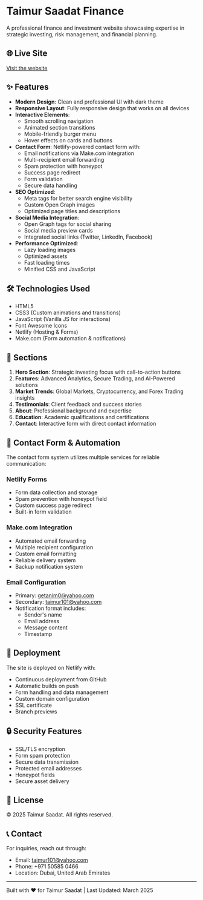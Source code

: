 # Taimur Saadat Finance

A professional finance and investment website showcasing expertise in strategic investing, risk management, and financial planning.

## 🌐 Live Site
[Visit the website](https://taimur101.netlify.app/)

## ✨ Features

- **Modern Design**: Clean and professional UI with dark theme
- **Responsive Layout**: Fully responsive design that works on all devices
- **Interactive Elements**: 
  - Smooth scrolling navigation
  - Animated section transitions
  - Mobile-friendly burger menu
  - Hover effects on cards and buttons
- **Contact Form**: Netlify-powered contact form with:
  - Email notifications via Make.com integration
  - Multi-recipient email forwarding
  - Spam protection with honeypot
  - Success page redirect
  - Form validation
  - Secure data handling
- **SEO Optimized**: 
  - Meta tags for better search engine visibility
  - Custom Open Graph images
  - Optimized page titles and descriptions
- **Social Media Integration**: 
  - Open Graph tags for social sharing
  - Social media preview cards
  - Integrated social links (Twitter, LinkedIn, Facebook)
- **Performance Optimized**:
  - Lazy loading images
  - Optimized assets
  - Fast loading times
  - Minified CSS and JavaScript

## 🛠️ Technologies Used

- HTML5
- CSS3 (Custom animations and transitions)
- JavaScript (Vanilla JS for interactions)
- Font Awesome Icons
- Netlify (Hosting & Forms)
- Make.com (Form automation & notifications)

## 📱 Sections

1. **Hero Section**: Strategic investing focus with call-to-action buttons
2. **Features**: Advanced Analytics, Secure Trading, and AI-Powered solutions
3. **Market Trends**: Global Markets, Cryptocurrency, and Forex Trading insights
4. **Testimonials**: Client feedback and success stories
5. **About**: Professional background and expertise
6. **Education**: Academic qualifications and certifications
7. **Contact**: Interactive form with direct contact information

## 📧 Contact Form & Automation

The contact form system utilizes multiple services for reliable communication:

### Netlify Forms
- Form data collection and storage
- Spam prevention with honeypot field
- Custom success page redirect
- Built-in form validation

### Make.com Integration
- Automated email forwarding
- Multiple recipient configuration
- Custom email formatting
- Reliable delivery system
- Backup notification system

### Email Configuration
- Primary: getanim0@yahoo.com
- Secondary: taimur101@yahoo.com
- Notification format includes:
  - Sender's name
  - Email address
  - Message content
  - Timestamp

## 🚀 Deployment

The site is deployed on Netlify with:
- Continuous deployment from GitHub
- Automatic builds on push
- Form handling and data management
- Custom domain configuration
- SSL certificate
- Branch previews

## 🔒 Security Features

- SSL/TLS encryption
- Form spam protection
- Secure data transmission
- Protected email addresses
- Honeypot fields
- Secure asset delivery

## 📄 License

© 2025 Taimur Saadat. All rights reserved.

## 📞 Contact

For inquiries, reach out through:
- Email: taimur101@yahoo.com
- Phone: +971 50585 0466
- Location: Dubai, United Arab Emirates

---
Built with ❤️ for Taimur Saadat | Last Updated: March 2025